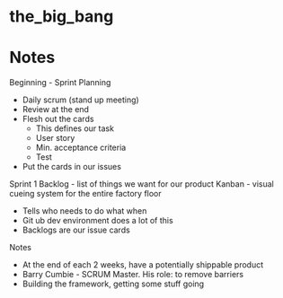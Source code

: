 # the_big_bang

# Notes

Beginning - Sprint Planning
- Daily scrum (stand up meeting)
- Review at the end
- Flesh out the cards
  - This defines our task
  - User story
  - Min. acceptance criteria
  - Test
- Put the cards in our issues

Sprint 1 Backlog - list of things we want for our product
Kanban - visual cueing system for the entire factory floor
- Tells who needs to do what when
- Git ub dev environment does a lot of this
- Backlogs are our issue cards

Notes
- At the end of each 2 weeks, have a potentially shippable product
- Barry Cumbie - SCRUM Master. His role: to remove barriers
- Building the framework, getting some stuff going
